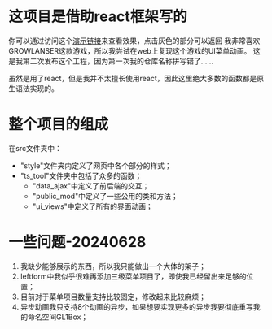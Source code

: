 # 这项目是借助react框架写的
你可以通过访问这个[演示链接](http://101.132.112.146：3000)来查看效果，点击灰色的部分可以返回
我非常喜欢GROWLANSER这款游戏，所以我尝试在web上复现这个游戏的UI菜单动画。
这是我第二次发布这个工程，因为第一次我的仓库名称拼写错了……

虽然是用了react，但是我并不太擅长使用react，因此这里绝大多数的函数都是原生语法实现的。

# 整个项目的组成
在src文件夹中：
- "style"文件夹内定义了网页中各个部分的样式；
- "ts_tool"文件夹中包括了众多的函数；
    - "data_ajax"中定义了前后端的交互；
    - "public_mod"中定义了一些公用的类和方法；
    - "ui_views"中定义了所有的界面动画； 

# 一些问题-20240628
1. 我缺少能够展示的东西，所以我只能做出一个大体的架子；
2. leftform中我似乎很难再添加三级菜单项目了，即使我已经留出来足够的位置；
3. 目前对于菜单项目数量支持比较固定，修改起来比较麻烦；
4. 异步动画我只支持8个动画的异步，如果想要实现更多的异步我要彻底重写我的命名空间GL1Box；